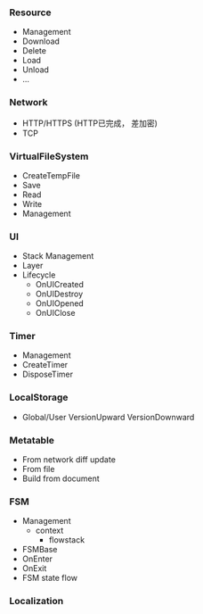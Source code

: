 ### Resource
- Management
- Download
- Delete
- Load
- Unload
- ...

### Network
- HTTP/HTTPS (HTTP已完成， 差加密)
- TCP
	
### VirtualFileSystem
- CreateTempFile
- Save
- Read
- Write
- Management

### UI
- Stack Management
- Layer
- Lifecycle
    - OnUICreated
    - OnUIDestroy
    - OnUIOpened
    - OnUIClose

### Timer
- Management
- CreateTimer
- DisposeTimer

### LocalStorage
- Global/User   VersionUpward VersionDownward

### Metatable
- From network  diff update
- From file
- Build from document


### FSM
- Management
    - context
        - flowstack
-   FSMBase
-   OnEnter
-   OnExit
-   FSM state flow 

### Localization

